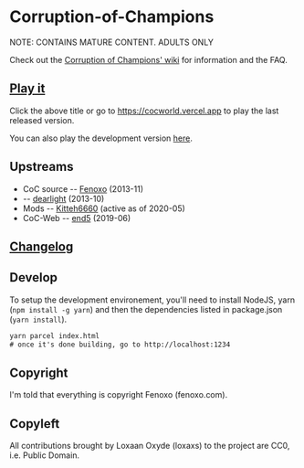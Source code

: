 # Corruption-of-Champions

NOTE: CONTAINS MATURE CONTENT. ADULTS ONLY

Check out the [Corruption of Champions' wiki](https://wiki.smutosaur.us/CoC) for information and the FAQ.

## [Play it](https://cocworld.vercel.app)

Click the above title or go to https://cocworld.vercel.app to play the last released version.

You can also play the development version [here](https://cocworld0.vercel.app).

## Upstreams

- CoC source -- [Fenoxo](https://github.com/Fenoxo/Source) (2013-11)
- -- [dearlight](https://github.com/dearlight/Corruption-of-Champions) (2013-10)
- Mods -- [Kitteh6660](https://github.com/Kitteh6660/Corruption-of-Champions-Mod) (active as of 2020-05)
- CoC-Web -- [end5](https://github.com/end5/CoCWeb) (2019-06)

## [Changelog](./CHANGELOG.md)

## Develop

To setup the development environement, you'll need to install NodeJS, yarn (`npm install -g yarn`) and then the dependencies listed in package.json (`yarn install`).

```txt
yarn parcel index.html
# once it's done building, go to http://localhost:1234
```

## Copyright

I'm told that everything is copyright Fenoxo (fenoxo.com).

## Copyleft

All contributions brought by Loxaan Oxyde (loxaxs) to the project are CC0, i.e. Public Domain.
